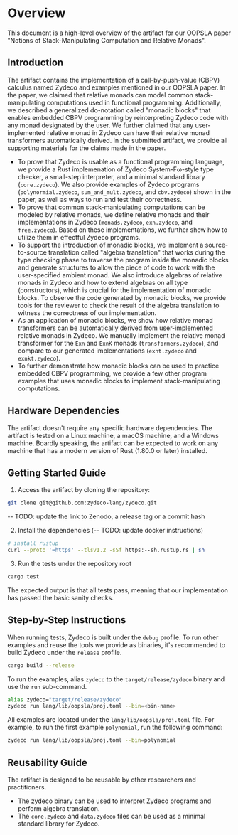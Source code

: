 # Overview

This document is a high-level overview of the artifact for our OOPSLA paper "Notions of Stack-Manipulating Computation and Relative Monads".

## Introduction

The artifact contains the implementation of a call-by-push-value (CBPV) calculus named Zydeco and examples mentioned in our OOPSLA paper. In the paper, we claimed that relative monads can model common stack-manipulating computations used in functional programming. Additionally, we described a generalized do-notation called "monadic blocks" that enables embedded CBPV programming by reinterpreting Zydeco code with any monad designated by the user. We further claimed that any user-implemented relative monad in Zydeco can have their relative monad transformers automatically derived. In the submitted artifact, we provide all supporting materials for the claims made in the paper.

+ To prove that Zydeco is usable as a functional programming language, we provide a Rust implemenation of Zydeco System-Fω-style type checker, a small-step interpreter, and a minimal standard library (`core.zydeco`). We also provide examples of Zydeco programs (`polynormial.zydeco`, `sum_and_mult.zydeco`, and `cbv.zydeco`) shown in the paper, as well as ways to run and test their correctness.
+ To prove that common stack-manipulating computations can be modeled by relative monads, we define relative monads and their implementations in Zydeco (`monads.zydeco`, `exn.zydeco`, and `free.zydeco`). Based on these implementations, we further show how to utilize them in effectful Zydeco programs.
+ To support the introduction of monadic blocks, we implement a source-to-source translation called "algebra translation" that works during the type checking phase to traverse the program inside the monadic blocks and generate structures to allow the piece of code to work with the user-specified ambient monad. We also introduce algebras of relative monads in Zydeco and how to extend algebras on all type (constructors), which is crucial for the implementation of monadic blocks. To observe the code generated by monadic blocks, we provide tools for the reviewer to check the result of the algebra translation to witness the correctness of our implementation.
+ As an application of monadic blocks, we show how relative monad transformers can be automatically derived from user-implemented relative monads in Zydeco. We manually implement the relative monad transformer for the `Exn` and `ExnK` monads (`transformers.zydeco`), and compare to our generated implementations (`exnt.zydeco` and `exnkt.zydeco`).
+ To further demonstrate how monadic blocks can be used to practice embedded CBPV programming, we provide a few other program examples that uses monadic blocks to implement stack-manipulating computations. 


## Hardware Dependencies

The artifact doesn't require any specific hardware dependencies. The artifact is tested on a Linux machine, a macOS machine, and a Windows machine. Boardly speaking, the artifact can be expected to work on any machine that has a modern version of Rust (1.80.0 or later) installed.


## Getting Started Guide

1. Access the artifact by cloning the repository:
```sh
git clone git@github.com:zydeco-lang/zydeco.git
```
-- TODO: update the link to Zenodo, a release tag or a commit hash

2. Install the dependencies (-- TODO: update docker instructions)
```sh
# install rustup
curl --proto '=https' --tlsv1.2 -sSf https:--sh.rustup.rs | sh
```

3. Run the tests under the repository root
```sh
cargo test
```
The expected output is that all tests pass, meaning that our implementation has passed the basic sanity checks.


## Step-by-Step Instructions

When running tests, Zydeco is built under the `debug` profile. To run other examples and reuse the tools we provide as binaries, it's recommended to build Zydeco under the `release` profile.

```sh
cargo build --release
```

To run the examples, alias `zydeco` to the `target/release/zydeco` binary and use the `run` sub-command.

```sh
alias zydeco="target/release/zydeco"
zydeco run lang/lib/oopsla/proj.toml --bin=<bin-name>
```

All examples are located under the `lang/lib/oopsla/proj.toml` file.
For example, to run the first example `polynomial`, run the following command:

```sh
zydeco run lang/lib/oopsla/proj.toml --bin=polynomial
```

## Reusability Guide

The artifact is designed to be reusable by other researchers and practitioners.
+ The zydeco binary can be used to interpret Zydeco programs and perform algebra translation.
+ The `core.zydeco` and `data.zydeco` files can be used as a minimal standard library for Zydeco.
